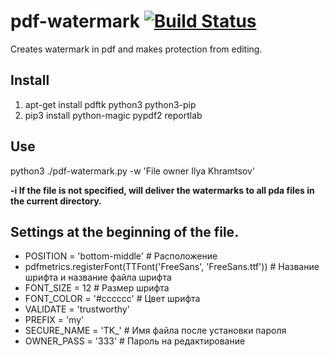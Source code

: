 # pdf-watermark  [![Build Status](https://travis-ci.com/nuBacuk/pdf-watermark.svg?branch=master)](https://travis-ci.com/nuBacuk/pdf-watermark)
Creates watermark in pdf and makes protection from editing.

## Install 
1. apt-get install pdftk python3 python3-pip
2. pip3 install python-magic pypdf2 reportlab

## Use
python3 ./pdf-watermark.py -w 'File owner Ilya Khramtsov'

**-i If the file is not specified, will deliver the watermarks to all pda files in the current directory.**


## Settings at the beginning of the file.
- POSITION = 'bottom-middle'  # Расположение
- pdfmetrics.registerFont(TTFont('FreeSans', 'FreeSans.ttf'))  # Название шрифта и название файла шрифта
- FONT_SIZE = 12  # Размер шрифта
- FONT_COLOR = '#cccccc'  # Цвет шрифта
- VALIDATE = 'trustworthy'
- PREFIX = 'my'
- SECURE_NAME = 'TK_'  # Имя файла после установки пароля
- OWNER_PASS = '333'  # Пароль на редактирование
